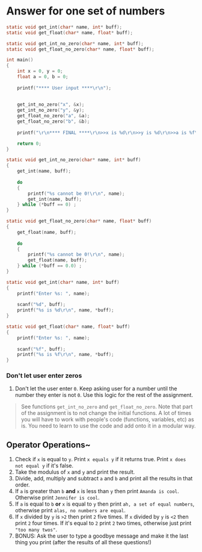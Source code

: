 # Answer for one set of numbers
```c
static void get_int(char* name, int* buff);
static void get_float(char* name, float* buff);

static void get_int_no_zero(char* name, int* buff);
static void get_float_no_zero(char* name, float* buff);

int main()
{
    int x = 0, y = 0; 
    float a = 0, b = 0; 
    
    printf("**** User input ****\r\n");
    
   
    get_int_no_zero("x", &x); 
    get_int_no_zero("y", &y); 
    get_float_no_zero("a", &a); 
    get_float_no_zero("b", &b); 
    
    printf("\r\n**** FINAL ****\r\n>>x is %d\r\n>>y is %d\r\n>>a is %f\r\n>>b is %f\r\n", x, y, a, b);

    return 0;
}

static void get_int_no_zero(char* name, int* buff)
{
    get_int(name, buff);
    
    do
    {
        printf("%s cannot be 0!\r\n", name);
        get_int(name, buff);
    } while (*buff == 0) ;
}

static void get_float_no_zero(char* name, float* buff)
{
    get_float(name, buff);
    
    do
    {
        printf("%s cannot be 0!\r\n", name);
        get_float(name, buff);
    } while (*buff == 0.0) ;
}

static void get_int(char* name, int* buff)
{
    printf("Enter %s: ", name);
    
    scanf("%d", buff); 
    printf("%s is %d\r\n", name, *buff);
}

static void get_float(char* name, float* buff)
{
    printf("Enter %s: ", name);
    
    scanf("%f", buff); 
    printf("%s is %f\r\n", name, *buff);
}
```
### Don't let user enter zeros 
1. Don't let the user enter `0`. Keep asking user for a number until the number they enter is not `0`. Use this logic for the rest of the assignment.  
> See functions `get_int_no_zero` and `get_float_no_zero`. Note that part of the assignment is to not change the initial functions. A lot of times you will have to work with people's code (functions, variables, etc) as is. You need to learn to use the code and add onto it in a modular way. 
## Operator Operations~
1. Check if `x` is equal to `y`. Print `x equals y` if it returns true. Print `x does not equal y` if it's false. 
2. Take the modulus of `x` and `y` and print the result. 
3. Divide, add, multiply and subtract `a` and `b` and print all the results in that order. 
4. If `a` is greater than `b` **and** `x` is less than `y` then print `Amanda is cool`. Otherwise print `Jennifer is cool`. 
5. If `a` is equal to `b` **or** `x` is equal to `y` then print `ah, a set of equal numbers`, otherwise print `alas, no numbers are equal`. 
6. If `x` divided by `y` is `>2` then print `2` five times. If `x` divided by `y` is `<2` then print `2` four times. If it's equal to `2` print `2` two times, otherwise just print `"too many twos"`.
7. BONUS: Ask the user to type a goodbye message and make it the last thing you print (after the results of all these questions!) 

